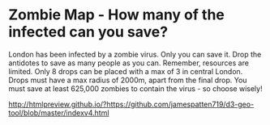 # Zombie Map - How many of the infected can you save? 

London has been infected by a zombie virus. Only you can save it. Drop the antidotes to save as many people as you can.
Remember, resources are limited. Only 8 drops can be placed with a max of 3 in central London. Drops must have a max radius of 2000m, apart from the final drop.
You must save at least 625,000 zombies to contain the virus - so choose wisely!

http://htmlpreview.github.io/?https://github.com/jamespatten719/d3-geo-tool/blob/master/indexv4.html
